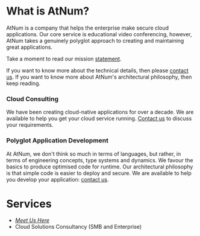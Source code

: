 What is AtNum?
=
AtNum is a company that helps the enterprise make secure cloud applications. Our core service is educational video conferencing, however, AtNum takes a genuinely polyglot approach to creating and maintaining great applications.
 
Take a moment to read our mission [statement](/mission).
 
If you want to know more about the technical details, then please [contact us](/contact). If you want to know more about AtNum's architectural philosophy, then keep reading.
 
### Cloud Consulting
We have been creating cloud-native applications for over a decade. We are available to help you get your cloud service running. [Contact us](/contact) to discuss your requirements.
 
### Polyglot Application Development
At AtNum, we don't think so much in terms of languages, but rather, in terms of engineering concepts, type systems and dynamics. We favour the basics to produce optimised code for runtime. Our architectural philosophy is that simple code is easier to deploy and secure. 
We are available to help you develop your application: [contact us](/contact).
 
 
Services
=
- [_Meet Us Here_](https://meetushere.com "Meet Us Here")
- Cloud Solutions Consultancy (SMB and Enterprise)